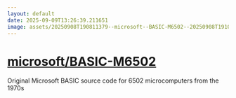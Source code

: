 ```yaml
---
layout: default
date: 2025-09-09T13:26:39.211651
image: assets/20250908T190811379--microsoft--BASIC-M6502--20250908T191054673--cropped.png
---
```


# [microsoft/BASIC-M6502](https://github.com/microsoft/BASIC-M6502)

Original Microsoft BASIC source code for 6502 microcomputers from the 1970s

